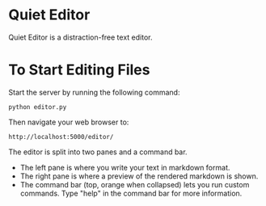 # Quiet Editor

Quiet Editor is a distraction-free text editor.

# To Start Editing Files

Start the server by running the following command:

    python editor.py
    
Then navigate your web browser to:

    http://localhost:5000/editor/
    
The editor is split into two panes and a command bar. 

* The left pane is where you write your text in markdown format.
* The right pane is where a preview of the rendered markdown is shown.
* The command bar (top, orange when collapsed) lets you run custom commands. Type "help" in the command
 bar for more information.
